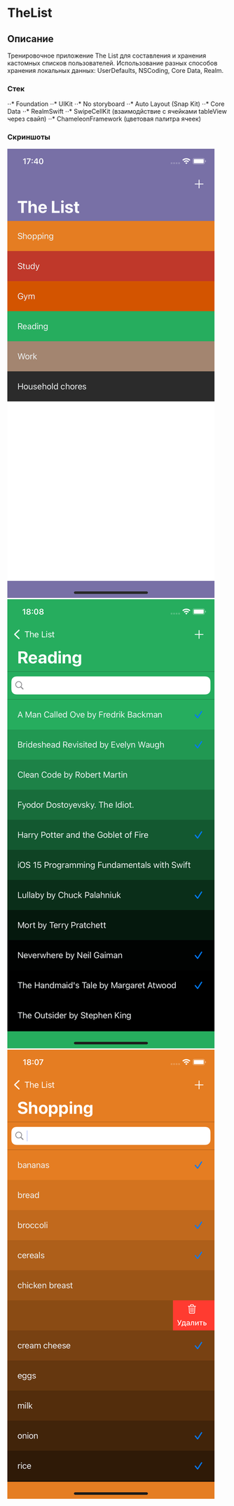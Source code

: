 # TheList
## Описание
Тренировочное приложение The List для составления и хранения кастомных списков пользователей. Использование разных способов хранения локальных данных: UserDefaults, NSCoding, Core Data, Realm.
### Стек
⋅⋅* Foundation
⋅⋅* UIKit
⋅⋅* No storyboard
⋅⋅* Auto Layout (Snap Kit)
⋅⋅* Core Data
⋅⋅* RealmSwift
⋅⋅* SwipeCellKit (взаимодйствие с ячейками tableView через свайп)
⋅⋅* ChameleonFramework (цветовая палитра ячеек)
### Скриншоты
![alt text](https://github.com/SergeyBindasov/TheList/blob/progress/ScreenShot1.png)
![alt text](https://github.com/SergeyBindasov/TheList/blob/progress/ScreenShot2.png)
![alt text](https://github.com/SergeyBindasov/TheList/blob/progress/ScreenShot3.png)
